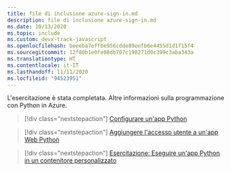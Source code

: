 ```yaml
---
title: file di inclusione azure-sign-in.md
description: file di inclusione azure-sign-in.md
ms.date: 10/13/2020
ms.topic: include
ms.custom: devx-track-javascript
ms.openlocfilehash: beeeba7effbe956cdde89eefb6e4455d1d1f15f4
ms.sourcegitcommit: 12f80b1e0fe08db707c198271d0c399c3aba343a
ms.translationtype: HT
ms.contentlocale: it-IT
ms.lasthandoff: 11/11/2020
ms.locfileid: "94523951"
---
```

L'esercitazione è stata completata. Altre informazioni sulla programmazione con Python in Azure.

> [!div class="nextstepaction"]
> [Configurare un'app Python](/azure/app-service/configure-language-python)

> [!div class="nextstepaction"]
> [Aggiungere l'accesso utente a un'app Web Python](/azure/active-directory/develop/quickstart-v2-python-webapp)

> [!div class="nextstepaction"]
> [Esercitazione: Eseguire un'app Python in un contenitore personalizzato](/azure/app-service/tutorial-custom-container)